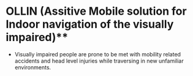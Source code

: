 # OLLIN (Assitive Mobile solution for Indoor navigation of the visually impaired)**

- Visually impaired people are prone to be met with mobility related accidents and head level injuries while traversing in new unfamiliar environments.

